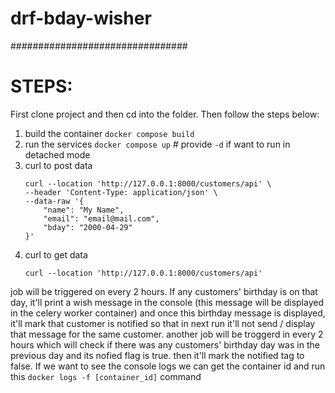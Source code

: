 # drf-bday-wisher

################################

# STEPS:
First clone project and then cd into the folder. Then follow the steps below:
1. build the container
    `docker compose build`
2. run the services
    `docker compose up` # provide `-d` if want to run in detached mode
3. curl to post data
    ```
    curl --location 'http://127.0.0.1:8000/customers/api' \
    --header 'Content-Type: application/json' \
    --data-raw '{
        "name": "My Name",
        "email": "email@mail.com",
        "bday": "2000-04-29"
    }'
    ```
4. curl to get data
    ``` 
    curl --location 'http://127.0.0.1:8000/customers/api'
    
job will be triggered on every 2 hours. If any customers' birthday is on that day, it'll print a wish message in the console (this message will be displayed in the celery worker container) and once this birthday message is displayed, it'll mark that customer is notified so that in next run it'll not send / display that message for the same customer.
another job will be troggerd in every 2 hours which will check if there was any customers' birthday day was in the previous day and its nofied flag is true. then it'll mark the notified tag to false.
If we want to see the console logs we can get the container id and run this `docker logs -f [container_id]` command
